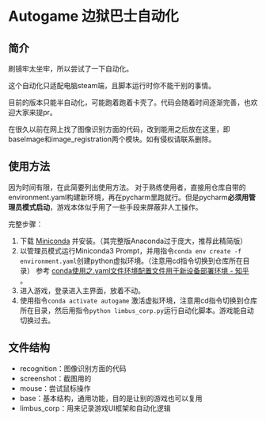 # Autogame 边狱巴士自动化

## 简介
刷镜牢太坐牢，所以尝试了一下自动化。

这个自动化只适配电脑steam端，且脚本运行时你不能干别的事情。

目前的版本只能半自动化，可能跑着跑着卡壳了。代码会随着时间逐渐完善，也欢迎大家来提pr。

在很久以前在网上找了图像识别方面的代码，改到能用之后放在这里，即baseImage和image_registration两个模块。如有侵权请联系删除。


## 使用方法
因为时间有限，在此简要列出使用方法。
对于熟练使用者，直接用仓库自带的environment.yaml构建新环境，再在pycharm里跑就行。但是pycharm**必须用管理员模式启动**，游戏本体似乎用了一些手段来屏蔽非人工操作。

完整步骤：

1. 下载 [Miniconda](https://docs.conda.io/en/latest/miniconda.html) 并安装。（其完整版Anaconda过于庞大，推荐此精简版）
2. 以管理员模式运行Miniconda3 Prompt，并用指令`conda env create -f environment.yaml`创建python虚拟环境。（注意用cd指令切换到仓库所在目录） 参考 [conda使用之.yaml文件环境配置文件用于新设备部署环境 - 知乎](https://zhuanlan.zhihu.com/p/586560032) 。
4. 进入游戏，登录进入主界面，放着不动。
3. 使用指令`conda activate autogame` 激活虚拟环境，注意用cd指令切换到仓库所在目录，然后用指令`python limbus_corp.py`运行自动化脚本。游戏能自动切换过去。





## 文件结构
* recognition：图像识别方面的代码
* screenshot：截图用的
* mouse：尝试鼠标操作
* base：基本结构，通用功能，目的是让别的游戏也可以复用
* limbus_corp：用来记录游戏UI框架和自动化逻辑

